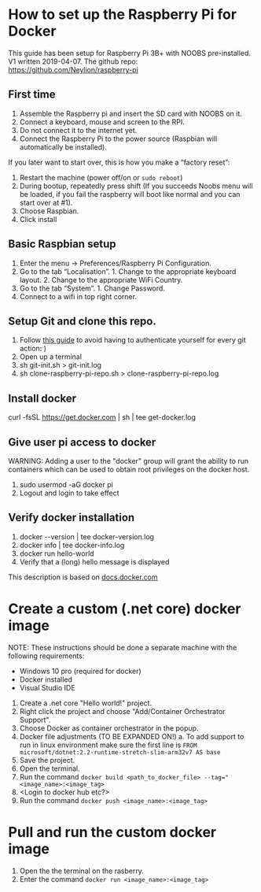 # How to set up the Raspberry Pi for Docker
This guide has been setup for Raspberry Pi 3B+ with NOOBS pre-installed. V1 written 2019-04-07.
The github repo: https://github.com/Neylion/raspberry-pi

## First time
1. Assemble the Raspberry pi and insert the SD card with NOOBS on it.
2. Connect a keyboard, mouse and screen to the RPI.
3. Do not connect it to the internet yet.
4. Connect the Raspberry Pi to the power source (Raspbian will automatically be installed).

If you later want to start over, this is how you make a “factory reset”:

1. Restart the machine (power off/on or `sudo reboot`)
2. During bootup, repeatedly press shift (If you succeeds Noobs menu will be loaded, if you fail the raspberry will boot like normal and you can start over at #1).
3. Choose Raspbian.
4. Click install

## Basic Raspbian setup
1. Enter the menu -> Preferences/Raspberry Pi Configuration.
  1. Go to the tab “Localisation”.
    1. Change to the appropriate keyboard layout.
    2. Change to the appropriate WiFi Country.
  2. Go to the tab “System”.
    1. Change Password.
2. Connect to a wifi in top right corner.

## Setup Git and clone this repo.
1. Follow [this guide](https://stackoverflow.com/questions/8588768/how-do-i-avoid-the-specification-of-the-username-and-password-at-every-git-push) to avoid having to authenticate yourself for every git action: )
2. Open up a terminal
3. sh git-init.sh > git-init.log
4. sh clone-raspberry-pi-repo.sh > clone-raspberry-pi-repo.log

## Install docker

curl -fsSL https://get.docker.com | sh | tee get-docker.log

## Give user pi access to docker

WARNING: Adding a user to the "docker" group will grant the ability to run containers which can be used to obtain root privileges on the docker host.

1. sudo usermod -aG docker pi
2. Logout and login to take effect

## Verify docker installation

1. docker --version | tee docker-version.log
2. docker info | tee docker-info.log
2. docker run hello-world
3. Verify that a (long) hello message is displayed

This description is based on [docs.docker.com](https://docs.docker.com/get-started/)

# Create a custom (.net core) docker image
NOTE: These instructions should be done a separate machine with the following requirements:
- Windows 10 pro (required for docker)
- Docker installed
- Visual Studio IDE

1. Create a .net core "Hello world!" project.
2. Right click the project and choose "Add/Container Orchestrator Support".
3. Choose Docker as container orchestrator in the popup.
4. Docker file adjustments (TO BE EXPANDED ON!)
  a. To add support to run in linux environment make sure the first line is ``FROM microsoft/dotnet:2.2-runtime-stretch-slim-arm32v7 AS base``
5. Save the project.
6. Open the terminal.
7. Run the command ``docker build <path_to_docker_file> --tag="<image_name>:<image_tag>``
8. <Login to docker hub etc?>
9. Run the command ``docker push <image_name>:<image_tag>``

# Pull and run the custom docker image

1. Open the the terminal on the rasberry.
2. Enter the command ``docker run <image_name>:<image_tag>``

## 

